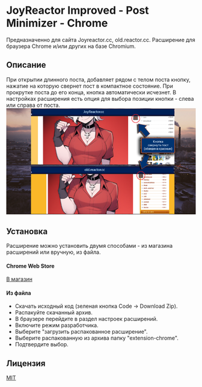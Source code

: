 
# JoyReactor Improved - Post Minimizer - Chrome
Предназначенно для сайта Joyreactor.cc, old.reactor.cc.
Расширение для браузера Chrome и/или других на базе Chromium.



## Описание
При открытии длинного поста, добавляет рядом с телом поста кнопку, нажатие на которую свернет пост в компактное состояние.
При прокрутке поста до его конца, кнопка автоматически исчезнет. В настройках расширения есть опция для выбора позиции кнопки - слева или справа от поста.
![Screenshot](promo-guide.png)

## Установка
Расширение можно установить двумя способами - из магазина расширений или вручную, из файла.

#### Chrome Web Store 
[В магазин](https://chrome.google.com)

#### Из файла
- Скачать исходный код (зеленая кнопка Code -> Download Zip).
- Распакуйте скачанный архив.
- В браузере перейдите в раздел настроек расширений.
- Включите режим разработчика.
- Выберите "загрузить распакованное расширение".
- Выберите распакованную из архива папку "extension-chrome".
- Подтвердите выбор.


## Лицензия
[MIT](LICENSE)
